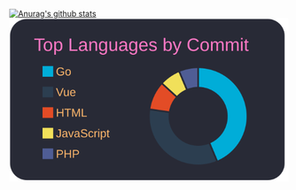 <!-- stats -->
[![Anurag's github stats](https://github-readme-stats.vercel.app/api?username=KobayashiFumiaki&count_private=true&show_icons=true&theme=dracula)](https://github.com/anuraghazra/github-readme-stats)
[![](https://raw.githubusercontent.com/KobayashiFumiaki/KobayashiFumiaki/main/profile-summary-card-output/dracula/2-most-commit-language.svg)](https://github.com/vn7n24fzkq/github-profile-summary-cards)
